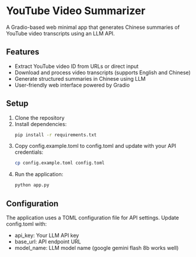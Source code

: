 # YouTube Video Summarizer

A Gradio-based web minimal app that generates Chinese summaries of YouTube video transcripts using an LLM API.

## Features

- Extract YouTube video ID from URLs or direct input
- Download and process video transcripts (supports English and Chinese)
- Generate structured summaries in Chinese using LLM
- User-friendly web interface powered by Gradio

## Setup

1. Clone the repository
2. Install dependencies:
   ```bash
   pip install -r requirements.txt
3. Copy config.example.toml to config.toml and update with your API credentials:
   ```bash
   cp config.example.toml config.toml
4. Run the application:
   ```bash
   python app.py

## Configuration
The application uses a TOML configuration file for API settings. Update config.toml with:

- api_key: Your LLM API key
- base_url: API endpoint URL
- model_name: LLM model name (google gemini flash 8b works well)